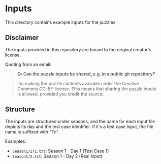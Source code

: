 # Inputs

This directory contains example inputs for the puzzles.

## Disclaimer

The inputs provided in this repository are bound to the original creator's license.

Quoting from an email:
> **Q: Can the puzzle inputs be shared, e.g. in a public git repository?**

>I'm making the puzzle contents available under the Creative Commons CC-BY license. This means that sharing the puzzle inputs is allowed, provided you credit the source.

## Structure

The inputs are structured under seasons, and the name for each input file depicts its day and the test case identifier. If it's a test case input, the file name is suffixed with "Tn".

Examples:
- `Season1/1T1.txt`: Season 1 - Day 1 (Test Case 1)
- `Season1/2.txt`: Season 1 - Day 2 (Real Input)

